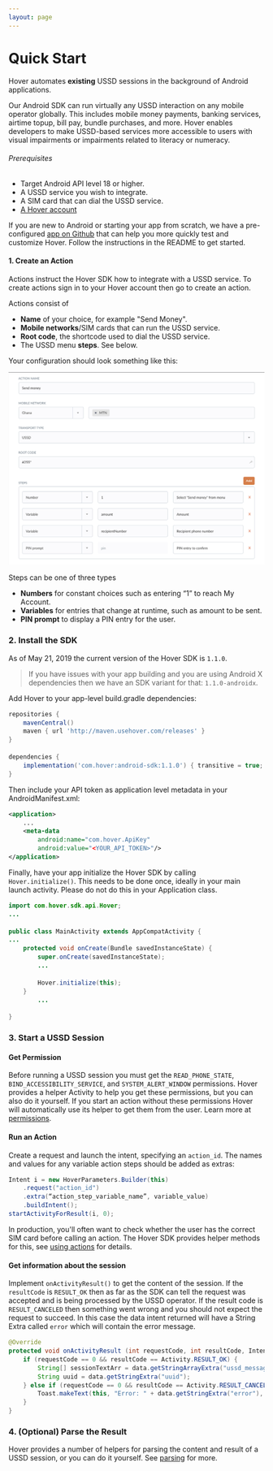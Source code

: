 ```yaml
---
layout: page
---
```


# Quick Start

Hover automates **existing** USSD sessions in the background of Android applications.

Our Android SDK can run virtually any USSD interaction on any mobile operator globally. This includes mobile money payments, banking services, airtime topup, bill pay, bundle purchases, and more. Hover enables developers to make USSD-based services more accessible to users with visual impairments or impairments related to literacy or numeracy.

###### Prerequisites

-   Target Android API level 18 or higher.
-   A USSD service you wish to integrate.
-   A SIM card that can dial the USSD service.
- [A Hover account](https://www.usehover.com/signup)

<div class="call-out call-out-info">
    <p>
        If you are new to Android or starting your app from scratch, we have a pre-configured <a target="_blank" href="https://github.com/UseHover/HoverStarter">app on Github</a> that can help you more quickly test and customize Hover. Follow the instructions in the README to get started.
    </p>
</div>

#### 1\. Create an Action

Actions instruct the Hover SDK how to integrate with a USSD service. To create actions sign in to your Hover account then go to create an action.

Actions consist of

-   **Name** of your choice, for example "Send Money".
-   **Mobile networks**/SIM cards that can run the USSD service.
-   **Root code**, the shortcode used to dial the USSD service.
-   The USSD menu **steps**. See below.

Your configuration should look something like this:

![](/assets/images/action-form-example.png)

Steps can be one of three types

-   **Numbers** for constant choices such as entering “1” to reach My Account.
-   **Variables** for entries that change at runtime, such as amount to be sent.
-   **PIN prompt** to display a PIN entry for the user.

### 2. Install the SDK

As of May 21, 2019 the current version of the Hover SDK is `1.1.0`.

> If you have issues with your app building and you are using Android X dependencies then we have an SDK variant for that: `1.1.0-androidx`.

Add Hover to your app-level build.gradle dependencies:

```gradle
repositories {
    mavenCentral()
    maven { url 'http://maven.usehover.com/releases' }
}

dependencies {
    implementation('com.hover:android-sdk:1.1.0') { transitive = true; }
}
```

Then include your API token as application level metadata in your AndroidManifest.xml:

```xml
<application>
    ...
    <meta-data
        android:name="com.hover.ApiKey"  
        android:value="<YOUR_API_TOKEN>"/>
</application>
```

Finally, have your app initialize the Hover SDK by calling `Hover.initialize()`. This needs to be done once, ideally in your main launch activity. Please do not do this in your Application class.

```java
import com.hover.sdk.api.Hover;
...

public class MainActivity extends AppCompatActivity {
...
    protected void onCreate(Bundle savedInstanceState) {
        super.onCreate(savedInstanceState);
        ...

        Hover.initialize(this);
    }
        ...

}
```

### 3. Start a USSD Session

#### Get Permission

Before running a USSD session you must get the `READ_PHONE_STATE`, `BIND_ACCESSIBILITY_SERVICE`, and `SYSTEM_ALERT_WINDOW` permissions. Hover provides a helper Activity to help you get these permissions, but you can also do it yourself. If you start an action without these permissions Hover will automatically use its helper to get them from the user. Learn more at [permissions](https://www.usehover.com/docs/permissions).

#### Run an Action

Create a request and launch the intent, specifying an `action_id`. The names and values for any variable action steps should be added as extras:

```java
Intent i = new HoverParameters.Builder(this)
    .request("action_id")
    .extra(“action_step_variable_name”, variable_value)
    .buildIntent();
startActivityForResult(i, 0);
```

In production, you'll often want to check whether the user has the correct SIM card before calling an action. The Hover SDK provides helper methods for this, see [using actions](https://www.usehover.com/docs/actions#using-actions) for details.

#### Get information about the session

Implement `onActivityResult()` to get the content of the session. If the `resultCode` is `RESULT_OK` then as far as the SDK can tell the request was accepted and is being processed by the USSD operator. If the result code is `RESULT_CANCELED` then something went wrong and you should not expect the request to succeed. In this case the data intent returned will have a String Extra called `error` which will contain the error message.

```java
@Override
protected void onActivityResult (int requestCode, int resultCode, Intent data) {
    if (requestCode == 0 && resultCode == Activity.RESULT_OK) {
        String[] sessionTextArr = data.getStringArrayExtra("ussd_messages");
        String uuid = data.getStringExtra("uuid");
    } else if (requestCode == 0 && resultCode == Activity.RESULT_CANCELED) {
        Toast.makeText(this, "Error: " + data.getStringExtra("error"), Toast.LENGTH_LONG).show();
    }
}
```

### 4. (Optional) Parse the Result

Hover provides a number of helpers for parsing the content and result of a USSD session, or you can do it yourself. See [parsing](https://www.usehover.com/docs/parsing#parsing) for more.
